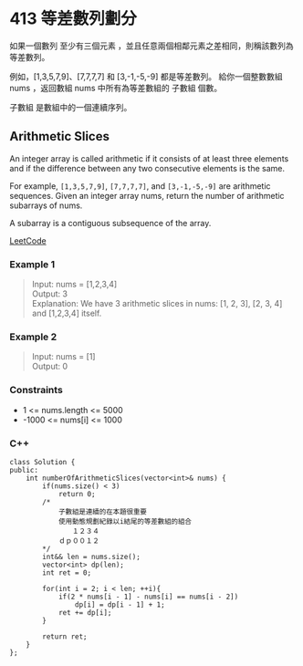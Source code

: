 # 413 等差數列劃分

如果一個數列 至少有三個元素 ，並且任意兩個相鄰元素之差相同，則稱該數列為等差數列。

例如，[1,3,5,7,9]、[7,7,7,7] 和 [3,-1,-5,-9] 都是等差數列。
給你一個整數數組 nums ，返回數組 nums 中所有為等差數組的 子數組 個數。

子數組 是數組中的一個連續序列。

## Arithmetic Slices

An integer array is called arithmetic if it consists of at least three elements and if the difference between any two consecutive elements is the same.

For example, `[1,3,5,7,9]`, `[7,7,7,7]`, and `[3,-1,-5,-9]` are arithmetic sequences.
Given an integer array nums, return the number of arithmetic subarrays of nums.

A subarray is a contiguous subsequence of the array.

[LeetCode](https://leetcode.cn/problems/arithmetic-slices/)

### Example 1

>Input: nums = [1,2,3,4]  
Output: 3  
Explanation: We have 3 arithmetic slices in nums: [1, 2, 3], [2, 3, 4] and [1,2,3,4] itself.

### Example 2

> Input: nums = [1]  
Output: 0


### Constraints

* 1 <= nums.length <= 5000
* -1000 <= nums[i] <= 1000

### C++ 

```
class Solution {
public:
    int numberOfArithmeticSlices(vector<int>& nums) {
        if(nums.size() < 3)
            return 0;
        /*
            子數組是連續的在本題很重要
            使用動態規劃紀錄以i結尾的等差數組的組合
            　　１２３４
            ｄｐ００１２
        */
        int&& len = nums.size();
        vector<int> dp(len);        
        int ret = 0;

        for(int i = 2; i < len; ++i){
            if(2 * nums[i - 1] - nums[i] == nums[i - 2])
                dp[i] = dp[i - 1] + 1;
            ret += dp[i];
        }

        return ret;
    }
};
```